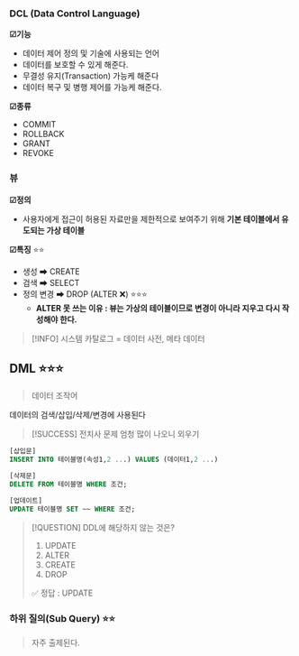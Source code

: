 
### DCL (Data Control Language)

**☑기능** 
- 데이터 제어 정의 및 기술에 사용되는 언어
- 데이터를 보호할 수 있게 해준다.
- 무결성 유지(Transaction) 가능케 해준다
- 데이터 복구 및 병행 제어를 가능케 해준다.

**☑종류**
- COMMIT
- ROLLBACK
- GRANT
- REVOKE


### 뷰 

**☑정의**
- 사용자에게 접근이 허용된 자료만을 제한적으로 보여주기 위해 **기본 테이블에서 유도되는 가상 테이블** 

**☑특징** ⭐⭐
- 생성 ➡ CREATE
- 검색 ➡ SELECT
- 정의 변경 ➡ DROP   (ALTER ❌)  ⭐⭐⭐
	- **ALTER 못 쓰는 이유 : 뷰는 가상의 테이블이므로 변경이 아니라 지우고 다시 작성해야 한다.**


> [!INFO] 시스템 카탈로그 = 데이터 사전, 메타 데이터 


## DML ⭐⭐⭐

> 데이터 조작어 

데이터의 검색/삽입/삭제/변경에 사용된다

>[!SUCCESS]  전치사 문제 엄청 많이 나오니 외우기 

```SQL
[삽입문]
INSERT INTO 테이블명(속성1,2 ...) VALUES (데이터1,2 ...)

[삭제문] 
DELETE FROM 테이블명 WHERE 조건;

[업데이트]
UPDATE 테이블명 SET ~~ WHERE 조건;
```




>[!QUESTION] DDL에 해당하지 않는 것은?
>1. UPDATE
>2. ALTER
>3. CREATE
>4. DROP
>
>✅ 정답 : UPDATE



### 하위 질의(Sub Query) ⭐⭐
> 자주 출제된다.

